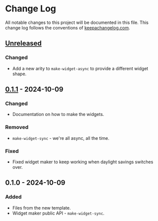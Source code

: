 # Change Log
All notable changes to this project will be documented in this file. This change log follows the conventions of [keepachangelog.com](http://keepachangelog.com/).

## [Unreleased]
### Changed
- Add a new arity to `make-widget-async` to provide a different widget shape.

## [0.1.1] - 2024-10-09
### Changed
- Documentation on how to make the widgets.

### Removed
- `make-widget-sync` - we're all async, all the time.

### Fixed
- Fixed widget maker to keep working when daylight savings switches over.

## 0.1.0 - 2024-10-09
### Added
- Files from the new template.
- Widget maker public API - `make-widget-sync`.

[Unreleased]: https://sourcehost.site/your-name/lapa1/compare/0.1.1...HEAD
[0.1.1]: https://sourcehost.site/your-name/lapa1/compare/0.1.0...0.1.1
